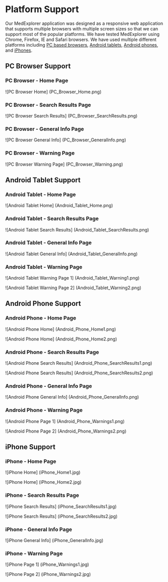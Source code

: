 # Platform Support

Our MedExplorer application was designed as a responsive web application that supports multiple browsers with multiple screen sizes so that we can support most of the popular platforms.  We have tested MedExplorer using Chrome, Firefox, IE and Safari browsers. We have used multiple different platforms including [PC based browsers](Platform%20Support.md#pc-browser-support), [Android tablets](Platform%20Support.md#android-tablet-support), [Android phones](Platform%20Support.md#android-phone-support), and [iPhones](Platform%20Support.md#iphone-support).

## PC Browser Support

### PC Browser - Home Page

![PC Browser Home] (PC_Browser_Home.png)

### PC Browser - Search Results Page

![PC Browser Search Results] (PC_Browser_SearchResults.png)

### PC Browser - General Info Page

![PC Browser General Info] (PC_Browser_GeneralInfo.png)

### PC Browser - Warning Page

![PC Browser Warning Page] (PC_Browser_Warning.png)

## Android Tablet Support

### Android Tablet - Home Page

![Android Tablet Home] (Android_Tablet_Home.png)

### Android Tablet - Search Results Page

![Android Tablet Search Results] (Android_Tablet_SearchResults.png)

### Android Tablet - General Info Page

![Android Tablet General Info] (Android_Tablet_GeneralInfo.png)

### Android Tablet - Warning Page

![Android Tablet Warning Page 1] (Android_Tablet_Warning1.png)

![Android Tablet Warning Page 2] (Android_Tablet_Warning2.png)

## Android Phone Support

### Android Phone - Home Page

![Android Phone Home] (Android_Phone_Home1.png)

![Android Phone Home] (Android_Phone_Home2.png)

### Android Phone - Search Results Page

![Android Phone Search Results] (Android_Phone_SearchResults1.png)

![Android Phone Search Results] (Android_Phone_SearchResults2.png)

### Android Phone - General Info Page

![Android Phone General Info] (Android_Phone_GeneralInfo.png)

### Android Phone - Warning Page

![Android Phone Page 1] (Android_Phone_Warnings1.png)

![Android Phone Page 2] (Android_Phone_Warnings2.png)

## iPhone Support

### iPhone - Home Page

![iPhone Home] (iPhone_Home1.jpg)

![iPhone Home] (iPhone_Home2.jpg)

### iPhone - Search Results Page

![iPhone Search Results] (iPhone_SearchResults1.jpg)

![iPhone Search Results] (iPhone_SearchResults2.jpg)

### iPhone - General Info Page

![iPhone General Info] (iPhone_GeneralInfo.jpg)

### iPhone - Warning Page

![iPhone Page 1] (iPhone_Warnings1.jpg)

![iPhone Page 2] (iPhone_Warnings2.jpg)
